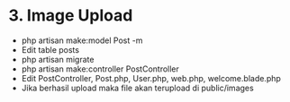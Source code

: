 # 3. Image Upload

- php artisan make:model Post -m
- Edit table posts
- php artisan migrate
- php artisan make:controller PostController
- Edit PostController, Post.php, User.php, web.php, welcome.blade.php
- Jika berhasil upload maka file akan terupload di public/images
